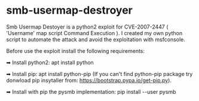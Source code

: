 # smb-usermap-destroyer
Smb Usermap Destoyer is a python2 exploit for CVE-2007-2447 ( 'Username' map script Command Execution ).
I created my own python script to automate the attack and avoid the exploitation with msfconsole.

Before use the exploit install the following requirements:

➡ Install python2:
    apt install python

➡ Install pip:
    apt install python-pip (If you can't find python-pip package try donwload pip insytaller from: https://bootstrap.pypa.io/get-pip.py).

➡ Install with pip the pysmb implementation:
    pip install --user pysmb
    
